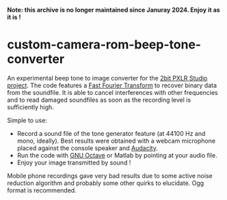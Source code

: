 **Note: this archive is no longer maintained since Januray 2024. Enjoy it as it is !**

# custom-camera-rom-beep-tone-converter
An experimental beep tone to image converter for the [2bit PXLR Studio project](https://github.com/HerrZatacke/custom-camera-rom). The code features a [Fast Fourier Transform](https://en.wikipedia.org/wiki/Fast_Fourier_transform) to recover binary data from the soundfile. It is able to cancel interferences with other frequencies and to read damaged soundfiles as soon as the recording level is sufficiently high.

Simple to use: 
* Record a sound file of the tone generator feature (at 44100 Hz and mono, ideally). Best results were obtained with a webcam microphone placed against the console speaker and [Audacity](https://www.audacityteam.org/). 
* Run the code with [GNU Octave](https://www.gnu.org/software/octave/index) or Matlab by pointing at your audio file.
* Enjoy your image transmitted by sound !

Mobile phone recordings gave very bad results due to some active noise reduction algorithm and probably some other quirks to elucidate. Ogg format is recommended.

